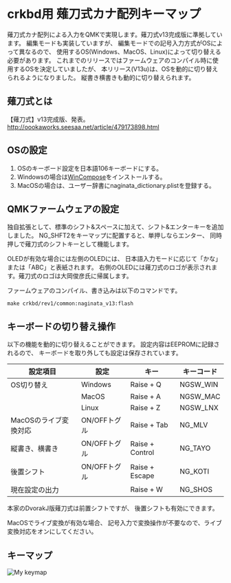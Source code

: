 # crkbd用 薙刀式カナ配列キーマップ

薙刀式カナ配列による入力をQMKで実現します。薙刀式v13完成版に準拠しています。
編集モードも実装していますが、
編集モードでの記号入力方式がOSによって異なるので、
使用するOS(Windows、MacOS、Linux)によって切り替える必要があります。
これまでのリリースではファームウェアのコンパイル時に使用するOSを決定していましたが、
本リリース(V13u)は、OSを動的に切り替えられるようになりました。
縦書き横書きも動的に切り替えられます。

## 薙刀式とは

【薙刀式】v13完成版、発表。
http://oookaworks.seesaa.net/article/479173898.html

## OSの設定

1. OSのキーボード設定を日本語106キーボードにする。
2. Windowsの場合は[WinCompose](http://wincompose.info/)をインストールする。
3. MacOSの場合は、ユーザー辞書にnaginata_dictionary.plistを登録する。

## QMKファームウェアの設定

独自拡張として、標準のシフト&スペースに加えて、シフト&エンターキーを追加しました。
NG_SHFT2をキーマップに配置すると、単押しならエンター、
同時押しで薙刀式のシフトキーとして機能します。

OLEDが有効な場合には左側のOLEDには、
日本語入力モードに応じて「かな」または「ABC」と表紙されます。
右側のOLEDには薙刀式のロゴが表示されます。薙刀式のロゴは大岡俊彦氏に帰属します。

ファームウェアのコンパイル、書き込みは以下のコマンドです。

```make crkbd/rev1/common:naginata_v13:flash```

## キーボードの切り替え操作

以下の機能を動的に切り替えることができます。
設定内容はEEPROMに記録されるので、
キーボードを取り外しても設定は保存されています。

| 設定項目 | 設定 | キー | キーコード | 
|---|---|---|---|
| OS切り替え            | Windows  | Raise + Q  | NGSW_WIN  | 
|                       | MacOS    | Raise + A  | NGSW_MAC  | 
|                       | Linux    | Raise + Z  | NGSW_LNX  | 
| MacOSのライブ変換対応 | ON/OFFトグル   | Raise + Tab  | NG_MLV   | 
| 縦書き、横書き        | ON/OFFトグル   | Raise + Control  | NG_TAYO    | 
| 後置シフト            | ON/OFFトグル   | Raise + Escape  | NG_KOTI  | 
| 現在設定の出力        |   | Raise + W  | NG_SHOS   | 

本家のDvorakJ版薙刀式は前置シフトですが、
後置シフトも有効にできます。

MacOSでライブ変換が有効な場合、
記号入力で変換操作が不要なので、ライブ変換対応をオンにしてください。

## キーマップ

![My keymap](keymap.svg "Crkbd")

